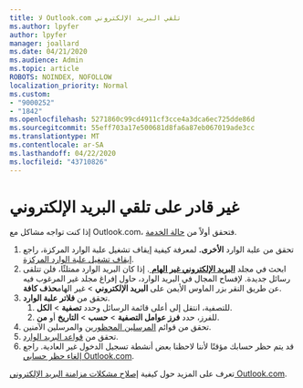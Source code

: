 ```yaml
---
title: لا Outlook.com تلقي البريد الإلكتروني
ms.author: lpyfer
author: lpyfer
manager: joallard
ms.date: 04/21/2020
ms.audience: Admin
ms.topic: article
ROBOTS: NOINDEX, NOFOLLOW
localization_priority: Normal
ms.custom:
- "9000252"
- "1842"
ms.openlocfilehash: 5271860c99cd4911cf3cce4a3dca6ec725dde86d
ms.sourcegitcommit: 55eff703a17e500681d8fa6a87eb067019ade3cc
ms.translationtype: MT
ms.contentlocale: ar-SA
ms.lasthandoff: 04/22/2020
ms.locfileid: "43710826"
---
```

# <a name="unable-to-receive-email"></a>غير قادر على تلقي البريد الإلكتروني

إذا كنت تواجه مشاكل مع Outlook.com، فتحقق أولاً من [حالة الخدمة](https://go.microsoft.com/fwlink/p/?linkid=837482).

1. تحقق من علبة الوارد **الأخرى.** لمعرفة كيفية إيقاف تشغيل علبة الوارد المركزة، راجع [إيقاف تشغيل علبة الوارد المركزة](https://support.office.com/article/f714d94d-9e63-4217-9ccb-6cb2986aa1b2). 
2. ابحث في مجلد [ **البريد الإلكتروني غير الهام** ](https://outlook.live.com/mail/junkemail). إذا كان البريد الوارد ممتلئًا، فلن تتلقى رسائل جديدة. لإفساح المجال في البريد الوارد، حاول إفراغ مجلد غير المرغوب فيه عن طريق النقر بزر الماوس الأيمن على **البريد الإلكتروني** > غير الهام**حذف كافة**.
3. تحقق من **فلاتر علبة الوارد**. 
    1. للتصفية، انتقل إلى أعلى قائمة الرسائل وحدد **تصفية** > **الكل**.
    2. للفرز، حدد **فرز عوامل التصفية** > **حسب** > **التاريخ** أو **من**.
4. تحقق من قوائم [المرسلين المحظورين](https://outlook.live.com/mail/options/mail/junkEmail) والمرسلين الآمنين.
5. تحقق من [قواعد البريد الوارد](https://outlook.live.com/mail/options/mail/rules).
6. قد يتم حظر حسابك مؤقتًا لأننا لاحظنا بعض أنشطة تسجيل الدخول غير العادية. راجع [إلغاء حظر حسابي Outlook.com](https://support.office.com/article/f4ad2701-d166-4d8b-8a6a-9af2a1f8a4c4).

تعرف على المزيد حول كيفية [إصلاح مشكلات مزامنة البريد الإلكتروني Outlook.com](https://support.office.com/article/d39e3341-8d79-4bf1-b3c7-ded602233642).